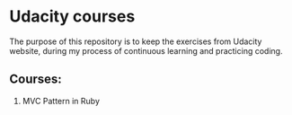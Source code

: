 # Udacity courses

The purpose of this repository is to keep the exercises from Udacity website, during my process of continuous learning and practicing coding.

## Courses:

1. MVC Pattern in Ruby